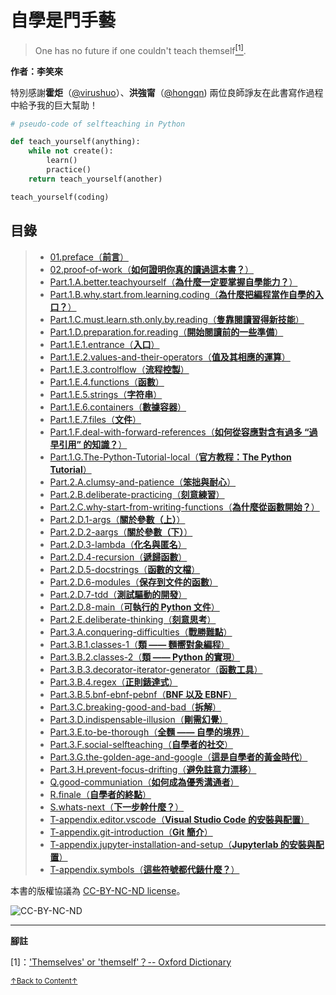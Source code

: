 # 自學是門手藝

> One has no future if one couldn't teach themself<a href='#fn1' name='fn1b'><sup>[1]</sup></a>.

**作者：李笑來**

特別感謝**霍炬**（[@virushuo](https://github.com/virushuo)）、**洪強甯**（[@hongqn](https://github.com/hongqn)) 兩位良師諍友在此書寫作過程中給予我的巨大幫助！

```python
# pseudo-code of selfteaching in Python

def teach_yourself(anything):
    while not create():
        learn()
        practice()
    return teach_yourself(another)

teach_yourself(coding)
```

## 目錄

> - [01.preface（**前言**）](01.preface.md)
> - [02.proof-of-work（**如何證明你真的讀過這本書？**）](02.proof-of-work.md)
> - [Part.1.A.better.teachyourself（**為什麼一定要掌握自學能力？**）](Part.1.A.better.teachyourself.md)
> - [Part.1.B.why.start.from.learning.coding（**為什麼把編程當作自學的入口？**）](Part.1.B.why.start.from.learning.coding.md)
> - [Part.1.C.must.learn.sth.only.by.reading（**隻靠閱讀習得新技能**）](Part.1.C.must.learn.sth.only.by.reading.md)
> - [Part.1.D.preparation.for.reading（**開始閱讀前的一些準備**）](Part.1.D.preparation.for.reading.md)
> - [Part.1.E.1.entrance（**入口**）](Part.1.E.1.entrance.md)
> - [Part.1.E.2.values-and-their-operators（**值及其相應的運算**）](Part.1.E.2.values-and-their-operators.md)
> - [Part.1.E.3.controlflow（**流程控製**）](Part.1.E.3.controlflow.md)
> - [Part.1.E.4.functions（**函數**）](Part.1.E.4.functions.md)
> - [Part.1.E.5.strings（**字符串**）](Part.1.E.5.strings.md)
> - [Part.1.E.6.containers（**數據容器**）](Part.1.E.6.containers.md)
> - [Part.1.E.7.files（**文件**）](Part.1.E.7.files.md)
> - [Part.1.F.deal-with-forward-references（**如何從容應對含有過多 “過早引用” 的知識？**）](Part.1.F.deal-with-forward-references.md)
> - [Part.1.G.The-Python-Tutorial-local（**官方教程：The Python Tutorial**）](Part.1.G.The-Python-Tutorial-local.md)
> - [Part.2.A.clumsy-and-patience（**笨拙與耐心**）](Part.2.A.clumsy-and-patience.md)
> - [Part.2.B.deliberate-practicing（**刻意練習**）](Part.2.B.deliberate-practicing.md)
> - [Part.2.C.why-start-from-writing-functions（**為什麼從函數開始？**）](Part.2.C.why-start-from-writing-functions.md)
> - [Part.2.D.1-args（**關於參數（上）**）](Part.2.D.1-args.md)
> - [Part.2.D.2-aargs（**關於參數（下）**）](Part.2.D.2-aargs.md)
> - [Part.2.D.3-lambda（**化名與匿名**）](Part.2.D.3-lambda.md)
> - [Part.2.D.4-recursion（**遞歸函數**）](Part.2.D.4-recursion.md)
> - [Part.2.D.5-docstrings（**函數的文檔**）](Part.2.D.5-docstrings.md)
> - [Part.2.D.6-modules（**保存到文件的函數**）](Part.2.D.6-modules.md)
> - [Part.2.D.7-tdd（**測試驅動的開發**）](Part.2.D.7-tdd.md)
> - [Part.2.D.8-main（**可執行的 Python 文件**）](Part.2.D.8-main.md)
> - [Part.2.E.deliberate-thinking（**刻意思考**）](Part.2.E.deliberate-thinking.md)
> - [Part.3.A.conquering-difficulties（**戰勝難點**）](Part.3.A.conquering-difficulties.md)
> - [Part.3.B.1.classes-1（**類 —— 麵嚮對象編程**）](Part.3.B.1.classes-1.md)
> - [Part.3.B.2.classes-2（**類 —— Python 的實現**）](Part.3.B.2.classes-2.md)
> - [Part.3.B.3.decorator-iterator-generator（**函數工具**）](Part.3.B.3.decorator-iterator-generator.md)
> - [Part.3.B.4.regex（**正則錶達式**）](Part.3.B.4.regex.md)
> - [Part.3.B.5.bnf-ebnf-pebnf（**BNF 以及 EBNF**）](Part.3.B.5.bnf-ebnf-pebnf.md)
> - [Part.3.C.breaking-good-and-bad（**拆解**）](Part.3.C.breaking-good-and-bad.md)
> - [Part.3.D.indispensable-illusion（**剛需幻覺**）](Part.3.D.indispensable-illusion.md)
> - [Part.3.E.to-be-thorough（**全麵 —— 自學的境界**）](Part.3.E.to-be-thorough.md)
> - [Part.3.F.social-selfteaching（**自學者的社交**）](Part.3.F.social-selfteaching.md)
> - [Part.3.G.the-golden-age-and-google（**這是自學者的黃金時代**）](Part.3.G.the-golden-age-and-google.md)
> - [Part.3.H.prevent-focus-drifting（**避免註意力漂移**）](Part.3.H.prevent-focus-drifting.md)
> - [Q.good-communiation（**如何成為優秀溝通者**）](Q.good-communiation.md)
> - [R.finale（**自學者的終點**）](R.finale.md)
> - [S.whats-next（**下一步幹什麼？**）](S.whats-next.md)
> - [T-appendix.editor.vscode（**Visual Studio Code 的安裝與配置**）](T-appendix.editor.vscode.md)
> - [T-appendix.git-introduction（**Git 簡介**）](T-appendix.git-introduction.md)
> - [T-appendix.jupyter-installation-and-setup（**Jupyterlab 的安裝與配置**）](T-appendix.jupyter-installation-and-setup.md)
> - [T-appendix.symbols（**這些符號都代錶什麼？**）](T-appendix.symbols.md)

本書的版權協議為 [CC-BY-NC-ND license](https://creativecommons.org/licenses/by-nc-nd/3.0/deed.zh)。

![CC-BY-NC-ND](https://raw.githubusercontent.com/selfteaching/the-craft-of-selfteaching/master/images/CC-BY-NC-ND.png?raw=true)

---

**腳註**

<a name='fn1'>[1]</a>：['Themselves' or 'themself'？-- Oxford Dictionary](https://en.oxforddictionaries.com/usage/themselves-or-themself)

<a href='#fn1b'><small>↑Back to Content↑</small></a>
